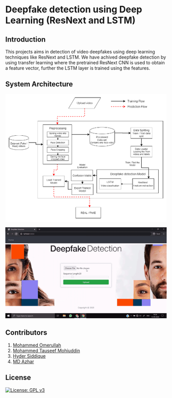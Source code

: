 # Deepfake detection using Deep Learning (ResNext and LSTM)


## Introduction
This projects aims in detection of video deepfakes using deep learning techniques like ResNext and LSTM. We have achived deepfake detection by using transfer learning where the pretrained ResNext CNN is used to obtain a feature vector, further the LSTM layer is trained using the features.
   
## System Architecture
<p align="center">
  <img src="https://github.com/tauseefmohammed2/Deepfake-Detection-in-Videos-using-Neural-Networks/blob/master/github_assets/System%20Architecture.png" />
</p>

<p align="center">
  <img src="https://github.com/tauseefmohammed2/Deepfake-Detection-in-Videos-using-Neural-Networks/blob/master/github_assets/fakegif.gif" />
</p>

## Contributors
   1. [Mohammed Omerullah](https://www.linkedin.com/in/mohammed-omerullah-698510169/)
   2. [Mohammed Tauseef Mohiuddin](https://www.linkedin.com/in/mtauseefm)
   3. [Hyder Siddique](https://www.linkedin.com/in/md-hyder-775600169/)
   4. [MD Azhar](https://www.linkedin.com/in/mohammad-azhar-405799165/)

## License

[![License: GPL v3](https://img.shields.io/badge/License-GPLv3-blue.svg)](https://www.gnu.org/licenses/gpl-3.0)